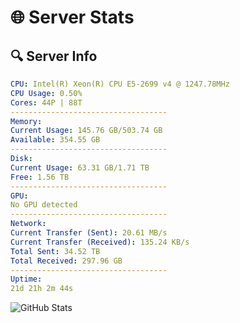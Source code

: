 # 🌐 Server Stats
## 🔍 Server Info
```yaml
CPU: Intel(R) Xeon(R) CPU E5-2699 v4 @ 1247.78MHz
CPU Usage: 0.50%
Cores: 44P | 88T
-----------------------------------
Memory:
Current Usage: 145.76 GB/503.74 GB
Available: 354.55 GB
-----------------------------------
Disk:
Current Usage: 63.31 GB/1.71 TB
Free: 1.56 TB
-----------------------------------
GPU:
No GPU detected
-----------------------------------
Network:
Current Transfer (Sent): 20.61 MB/s
Current Transfer (Received): 135.24 KB/s
Total Sent: 34.52 TB
Total Received: 297.96 GB
-----------------------------------
Uptime:
21d 21h 2m 44s
```
![GitHub Stats](https://img.shields.io/badge/Updated-2025-03-29_18:25:33-blue)